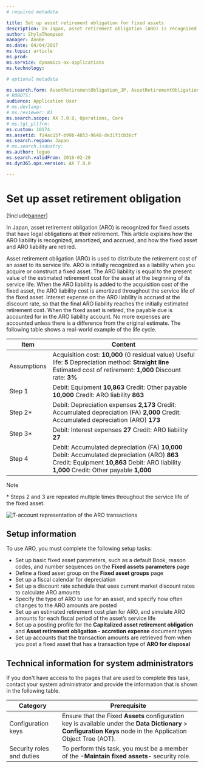 ```yaml
---
# required metadata

title: Set up asset retirement obligation for fixed assets
description: In Japan, asset retirement obligation (ARO) is recognized for fixed assets that have legal obligations at their retirement. This article explains how the ARO liability is recognized, amortized, and accrued, and how the fixed asset and ARO liability are retired.
author: ShylaThompson
manager: AnnBe
ms.date: 04/04/2017
ms.topic: article
ms.prod: 
ms.service: dynamics-ax-applications
ms.technology: 

# optional metadata

ms.search.form: AssetRetirementObligation_JP, AssetRetirementObligationDocument_JP, AssetRetirementObligationExplorer_JP, AssetRetirementObligationLine_JP, AssetTable
# ROBOTS: 
audience: Application User
# ms.devlang: 
# ms.reviewer: 81
ms.search.scope: AX 7.0.0, Operations, Core
# ms.tgt_pltfrm: 
ms.custom: 10174
ms.assetid: f14ac15f-b99b-4853-9648-de31f3cb36cf
ms.search.region: Japan
# ms.search.industry: 
ms.author: leguo
ms.search.validFrom: 2016-02-28
ms.dyn365.ops.version: AX 7.0.0

---
```


# Set up asset retirement obligation

[!include[banner](../includes/banner.md)]


In Japan, asset retirement obligation (ARO) is recognized for fixed assets that have legal obligations at their retirement. This article explains how the ARO liability is recognized, amortized, and accrued, and how the fixed asset and ARO liability are retired.

Asset retirement obligation (ARO) is used to distribute the retirement cost of an asset to its service life. ARO is initially recognized as a liability when you acquire or construct a fixed asset. The ARO liability is equal to the present value of the estimated retirement cost for the asset at the beginning of its service life. When the ARO liability is added to the acquisition cost of the fixed asset, the ARO liability cost is amortized throughout the service life of the fixed asset. Interest expense on the ARO liability is accrued at the discount rate, so that the final ARO liability reaches the initially estimated retirement cost. When the fixed asset is retired, the payable due is accounted for in the ARO liability account. No more expenses are accounted unless there is a difference from the original estimate. The following table shows a real-world example of the life cycle.

| Item        | Content                                                                                                                                                                                   |
|-------------|-------------------------------------------------------------------------------------------------------------------------------------------------------------------------------------------|
| Assumptions | Acquisition cost: **10,000** (0 residual value) Useful life: **5** Depreciation method: **Straight line** Estimated cost of retirement: **1,000** Discount rate: **3%**                  |
| Step 1      | Debit: Equipment **10,863** Credit: Other payable **10,000** Credit: ARO liability **863**                                                                                                |
| Step 2\*    | Debit: Depreciation expenses **2,173** Credit: Accumulated depreciation (FA) **2,000** Credit: Accumulated depreciation (ARO) **173**                                                     |
| Step 3\*    | Debit: Interest expenses **27** Credit: ARO liability **27**                                                                                                                              |
| Step 4      | Debit: Accumulated depreciation (FA) **10,000** Debit: Accumulated depreciation (ARO) **863** Credit: Equipment **10,863** Debit: ARO liability **1,000** Credit: Other payable **1,000** |

> [!NOTE]
>\* Steps 2 and 3 are repeated multiple times throughout the service life of the fixed asset.

![T-account representation of the ARO transactions](./media/aro-t-account.png) 

## Setup information
To use ARO, you must complete the following setup tasks:

-   Set up basic fixed asset parameters, such as a default Book, reason codes, and number sequences on the **Fixed assets parameters** page
-   Define a fixed asset group on the **Fixed asset groups** page
-   Set up a fiscal calendar for depreciation
-   Set up a discount rate schedule that uses current market discount rates to calculate ARO amounts
-   Specify the type of ARO to use for an asset, and specify how often changes to the ARO amounts are posted
-   Set up an estimated retirement cost plan for ARO, and simulate ARO amounts for each fiscal period of the asset’s service life
-   Set up a posting profile for the **Capitalized asset retirement obligation** and **Asset retirement obligation - accretion** **expense** document types
-   Set up accounts that the transaction amounts are retrieved from when you post a fixed asset that has a transaction type of **ARO for disposal**

## Technical information for system administrators
If you don't have access to the pages that are used to complete this task, contact your system administrator and provide the information that is shown in the following table.

| Category                  | Prerequisite                                                                                                                                                         |
|---------------------------|----------------------------------------------------------------------------------------------------------------------------------------------------------------------|
| Configuration keys        | Ensure that the Fixed **Assets** configuration key is available under the **Data Dictionary** &gt; **Configuration Keys** node in the Application Object Tree (AOT). |
| Security roles and duties | To perform this task, you must be a member of the **-Maintain fixed assets-** security role.|





